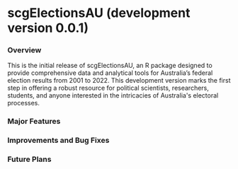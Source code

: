 # scgElectionsAU (development version 0.0.1)

### Overview
This is the initial release of scgElectionsAU, an R package designed to provide comprehensive data and analytical tools 
for Australia’s federal election results from 2001 to 2022. This development version marks the first step in offering 
a robust resource for political scientists, researchers, students, and anyone interested in the intricacies of 
Australia's electoral processes.

### Major Features


### Improvements and Bug Fixes


### Future Plans
